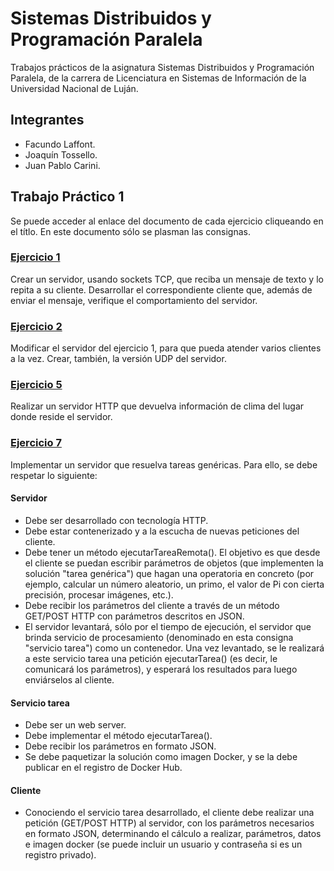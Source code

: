 # Sistemas Distribuidos y Programación Paralela

Trabajos prácticos de la asignatura Sistemas Distribuidos y Programación Paralela, de la carrera de Licenciatura en Sistemas de Información de la Universidad Nacional de Luján.

## Integrantes

+ Facundo Laffont.
+ Joaquín Tossello.
+ Juan Pablo Carini.

## Trabajo Práctico 1

Se puede acceder al enlace del documento de cada ejercicio cliqueando en el títlo. En este documento sólo se plasman las consignas.

### [Ejercicio 1](https://github.com/facundolaffont/SDyPP-2023/tree/readme/tp01/ej1)

Crear un servidor, usando sockets TCP, que reciba un mensaje de texto y lo repita a su cliente. Desarrollar el correspondiente cliente que, además de enviar el mensaje, verifique el comportamiento del servidor.

### [Ejercicio 2](https://github.com/facundolaffont/SDyPP-2023/tree/readme/tp01/ej2)

Modificar el servidor del ejercicio 1, para que pueda atender varios clientes a la vez. Crear, también, la versión UDP del servidor.

### [Ejercicio 5](https://github.com/facundolaffont/SDyPP-2023/tree/readme/tp01/ej5)

Realizar un servidor HTTP que devuelva información de clima del lugar donde reside el servidor.

### [Ejercicio 7](https://github.com/facundolaffont/SDyPP-2023/tree/readme/tp01/ej7)

Implementar un servidor que resuelva tareas genéricas. Para ello, se debe respetar lo siguiente:

#### Servidor

+ Debe ser desarrollado con tecnología HTTP.
+ Debe estar contenerizado y a la escucha de nuevas peticiones del cliente.
+ Debe tener un método ejecutarTareaRemota(). El objetivo es que desde el cliente se puedan escribir parámetros de objetos (que implementen la solución "tarea genérica") que hagan una operatoria en concreto (por ejemplo, calcular un número aleatorio, un primo, el valor de Pi con cierta precisión, procesar imágenes, etc.).
+ Debe recibir los parámetros del cliente a través de un método GET/POST HTTP con parámetros descritos en JSON.
+ El servidor levantará, sólo por el tiempo de ejecución, el servidor que brinda servicio de procesamiento (denominado en esta consigna "servicio tarea") como un contenedor. Una vez levantado, se le realizará a este servicio tarea una petición ejecutarTarea() (es decir, le comunicará los parámetros), y esperará los resultados para luego enviárselos al cliente.

#### Servicio tarea

+ Debe ser un web server.
+ Debe implementar el método ejecutarTarea().
+ Debe recibir los parámetros en formato JSON.
+ Se debe paquetizar la solución como imagen Docker, y se la debe publicar en el registro de Docker Hub.

#### Cliente

+ Conociendo el servicio tarea desarrollado, el cliente debe realizar una petición (GET/POST HTTP) al servidor, con los parámetros necesarios en formato JSON, determinando el cálculo a realizar, parámetros, datos e imagen docker (se puede incluir un usuario y contraseña si es un registro privado).

